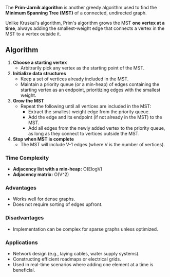 The **Prim-Jarnik algorithm** is another greedy algorithm used to find the **Minimum Spanning Tree (MST)** of a connected, undirected graph. 

Unlike Kruskal's algorithm, Prim's algorithm grows the MST **one vertex at a time**, always adding the smallest-weight edge that connects a vertex in the MST to a vertex outside it.

## Algorithm
1. **Choose a starting vertex**  
	* Arbitrarily pick any vertex as the starting point of the MST.
2. **Initialize data structures**
    - Keep a set of vertices already included in the MST.
    - Maintain a priority queue (or a min-heap) of edges containing the starting vertex as an endpoint, prioritizing edges with the smallest weight.
3. **Grow the MST**  
    * Repeat the following until all vertices are included in the MST:
	    - Extract the smallest-weight edge from the priority queue.
	    - Add the edge and its endpoint (if not already in the MST) to the MST.
	    - Add all edges from the newly added vertex to the priority queue, as long as they connect to vertices outside the MST.
4. **Stop when MST is complete**  
    * The MST will include V-1 edges (where V is the number of vertices).

### Time Complexity
- **Adjacency list with a min-heap:** O(Elog⁡V)
- **Adjacency matrix:** O(V^2)

### Advantages
- Works well for dense graphs.
- Does not require sorting of edges upfront.
### Disadvantages
- Implementation can be complex for sparse graphs unless optimized.
### Applications
- Network design (e.g., laying cables, water supply systems).
- Constructing efficient roadmaps or electrical grids.
- Used in real-time scenarios where adding one element at a time is beneficial.